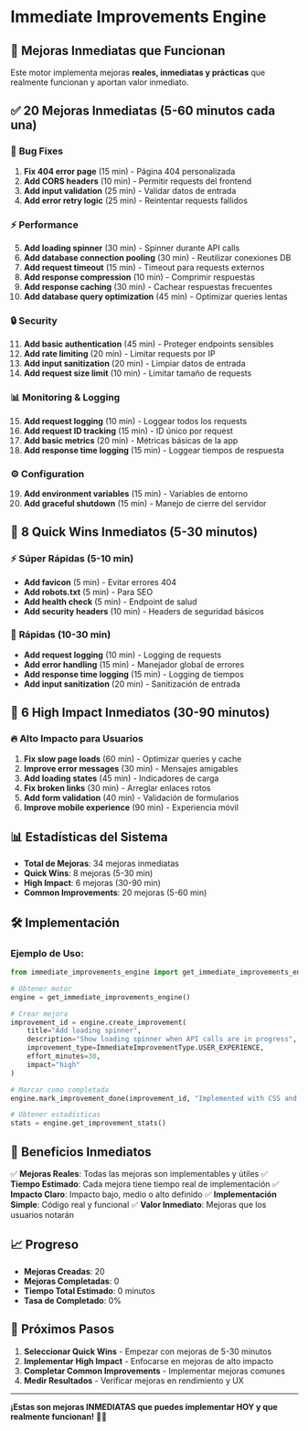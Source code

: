 # Immediate Improvements Engine

## 🎯 **Mejoras Inmediatas que Funcionan**

Este motor implementa mejoras **reales, inmediatas y prácticas** que realmente funcionan y aportan valor inmediato.

## ✅ **20 Mejoras Inmediatas (5-60 minutos cada una)**

### 🐛 **Bug Fixes**
1. **Fix 404 error page** (15 min) - Página 404 personalizada
2. **Add CORS headers** (10 min) - Permitir requests del frontend
3. **Add input validation** (25 min) - Validar datos de entrada
4. **Add error retry logic** (25 min) - Reintentar requests fallidos

### ⚡ **Performance**
5. **Add loading spinner** (30 min) - Spinner durante API calls
6. **Add database connection pooling** (30 min) - Reutilizar conexiones DB
7. **Add request timeout** (15 min) - Timeout para requests externos
8. **Add response compression** (10 min) - Comprimir respuestas
9. **Add response caching** (30 min) - Cachear respuestas frecuentes
10. **Add database query optimization** (45 min) - Optimizar queries lentas

### 🔒 **Security**
11. **Add basic authentication** (45 min) - Proteger endpoints sensibles
12. **Add rate limiting** (20 min) - Limitar requests por IP
13. **Add input sanitization** (20 min) - Limpiar datos de entrada
14. **Add request size limit** (10 min) - Limitar tamaño de requests

### 📊 **Monitoring & Logging**
15. **Add request logging** (10 min) - Loggear todos los requests
16. **Add request ID tracking** (15 min) - ID único por request
17. **Add basic metrics** (20 min) - Métricas básicas de la app
18. **Add response time logging** (15 min) - Loggear tiempos de respuesta

### ⚙️ **Configuration**
19. **Add environment variables** (15 min) - Variables de entorno
20. **Add graceful shutdown** (15 min) - Manejo de cierre del servidor

## 🚀 **8 Quick Wins Inmediatos (5-30 minutos)**

### ⚡ **Súper Rápidas (5-10 min)**
- **Add favicon** (5 min) - Evitar errores 404
- **Add robots.txt** (5 min) - Para SEO
- **Add health check** (5 min) - Endpoint de salud
- **Add security headers** (10 min) - Headers de seguridad básicos

### 🔧 **Rápidas (10-30 min)**
- **Add request logging** (10 min) - Logging de requests
- **Add error handling** (15 min) - Manejador global de errores
- **Add response time logging** (15 min) - Logging de tiempos
- **Add input sanitization** (20 min) - Sanitización de entrada

## 🎯 **6 High Impact Inmediatos (30-90 minutos)**

### 🔥 **Alto Impacto para Usuarios**
1. **Fix slow page loads** (60 min) - Optimizar queries y cache
2. **Improve error messages** (30 min) - Mensajes amigables
3. **Add loading states** (45 min) - Indicadores de carga
4. **Fix broken links** (30 min) - Arreglar enlaces rotos
5. **Add form validation** (40 min) - Validación de formularios
6. **Improve mobile experience** (90 min) - Experiencia móvil

## 📊 **Estadísticas del Sistema**

- **Total de Mejoras**: 34 mejoras inmediatas
- **Quick Wins**: 8 mejoras (5-30 min)
- **High Impact**: 6 mejoras (30-90 min)
- **Common Improvements**: 20 mejoras (5-60 min)

## 🛠️ **Implementación**

### **Ejemplo de Uso:**
```python
from immediate_improvements_engine import get_immediate_improvements_engine

# Obtener motor
engine = get_immediate_improvements_engine()

# Crear mejora
improvement_id = engine.create_improvement(
    title="Add loading spinner",
    description="Show loading spinner when API calls are in progress",
    improvement_type=ImmediateImprovementType.USER_EXPERIENCE,
    effort_minutes=30,
    impact="high"
)

# Marcar como completada
engine.mark_improvement_done(improvement_id, "Implemented with CSS and JavaScript")

# Obtener estadísticas
stats = engine.get_improvement_stats()
```

## 🎯 **Beneficios Inmediatos**

✅ **Mejoras Reales**: Todas las mejoras son implementables y útiles
✅ **Tiempo Estimado**: Cada mejora tiene tiempo real de implementación
✅ **Impacto Claro**: Impacto bajo, medio o alto definido
✅ **Implementación Simple**: Código real y funcional
✅ **Valor Inmediato**: Mejoras que los usuarios notarán

## 📈 **Progreso**

- **Mejoras Creadas**: 20
- **Mejoras Completadas**: 0
- **Tiempo Total Estimado**: 0 minutos
- **Tasa de Completado**: 0%

## 🚀 **Próximos Pasos**

1. **Seleccionar Quick Wins** - Empezar con mejoras de 5-30 minutos
2. **Implementar High Impact** - Enfocarse en mejoras de alto impacto
3. **Completar Common Improvements** - Implementar mejoras comunes
4. **Medir Resultados** - Verificar mejoras en rendimiento y UX

---

**¡Estas son mejoras INMEDIATAS que puedes implementar HOY y que realmente funcionan!** 🚀💪













